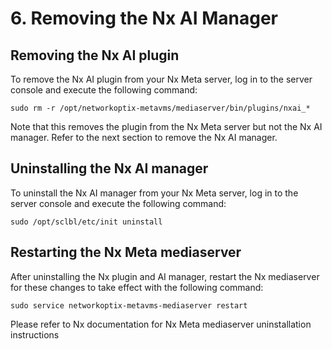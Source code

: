 # 6. Removing the Nx AI Manager

## Removing the Nx AI plugin

To remove the Nx AI plugin from your Nx Meta server, log in to the server console and execute the following command:

`sudo rm -r /opt/networkoptix-metavms/mediaserver/bin/plugins/nxai_*`

Note that this removes the plugin from the Nx Meta server but not the Nx  AI manager. Refer to the next section to remove the Nx AI manager.&#x20;

## Uninstalling the Nx AI manager

To uninstall the Nx AI manager from your Nx Meta server, log in to the server console and execute the following command:

`sudo /opt/sclbl/etc/init uninstall`

## Restarting the Nx Meta mediaserver

After uninstalling the Nx plugin and AI manager, restart the Nx mediaserver for these changes to take effect with the following command:

`sudo service networkoptix-metavms-mediaserver restart`

Please refer to Nx documentation for Nx Meta mediaserver uninstallation instructions
